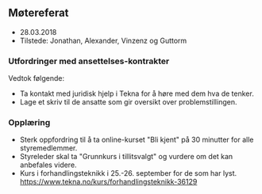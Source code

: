 ## Møtereferat

* 28.03.2018
* Tilstede: Jonathan, Alexander, Vinzenz og Guttorm

### Utfordringer med ansettelses-kontrakter

Vedtok følgende:

* Ta kontakt med juridisk hjelp i Tekna for å høre med dem hva de tenker.
* Lage et skriv til de ansatte som gir oversikt over problemstillingen.

### Opplæring

* Sterk oppfordring til å ta online-kurset "Bli kjent" på 30 minutter for alle
  styremedlemmer.
* Styreleder skal ta "Grunnkurs i tillitsvalgt" og vurdere om det kan anbefales
  videre.
* Kurs i forhandlingsteknikk i 25.-26. september for de som har lyst.
  https://www.tekna.no/kurs/forhandlingsteknikk-36129
